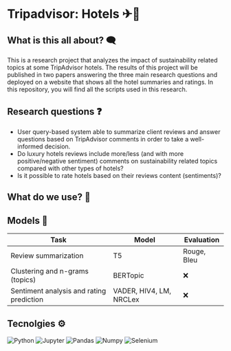 # Tripadvisor: Hotels ✈🏨
## What is this all about? 🗨
This is a research project that analyzes the impact of sustainability related topics at some TripAdvisor hotels. The results of this project will be published in two papers answering the three main research questions and deployed on a website that shows all the hotel summaries and ratings. In this repository, you will find all the scripts used in this research.

## Research questions ❓
* User query-based system able to summarize client reviews and answer questions based on TripAdvisor comments in order to take a well-informed decision.
* Do luxury hotels reviews include more/less (and with more positive/negative sentiment) comments on sustainability related topics compared with other types of hotels?
* Is it possible to rate hotels based on their reviews content (sentiments)?

## What do we use? 🔧

## Models 🤖
| Task | Model | Evaluation |
| --- | --- | --- |
| Review summarization | T5 | Rouge, Bleu |
| Clustering and n-grams (topics) | BERTopic | ❌ |
| Sentiment analysis and rating prediction | VADER, HIV4, LM, NRCLex | ❌ |

## Tecnolgies ⚙
![Python](https://img.shields.io/badge/Python-14354C?style=for-the-badge&logo=python&logoColor=white)
![Jupyter](https://img.shields.io/badge/Jupyter-F37626.svg?&style=for-the-badge&logo=Jupyter&logoColor=white)
![Pandas](https://img.shields.io/badge/Pandas-2C2D72?style=for-the-badge&logo=pandas&logoColor=white)
![Numpy](https://img.shields.io/badge/Numpy-777BB4?style=for-the-badge&logo=numpy&logoColor=white)
![Selenium](https://img.shields.io/badge/Selenium-43B02A?style=for-the-badge&logo=Selenium&logoColor=white)

